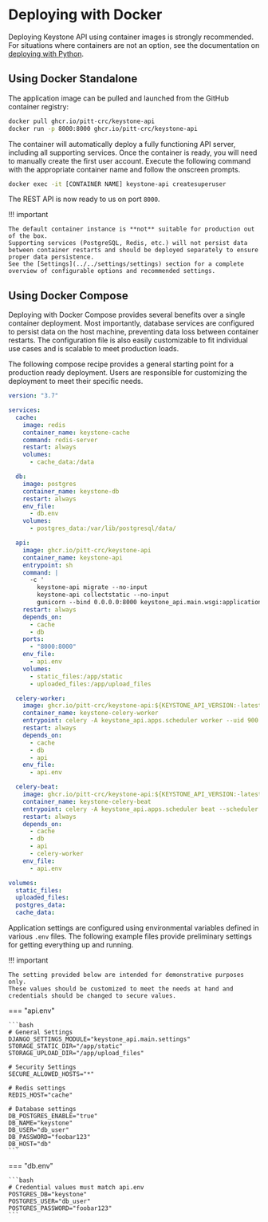 # Deploying with Docker

Deploying Keystone API using container images is strongly recommended.
For situations where containers are not an option, see the documentation on [deploying with Python](python).

## Using Docker Standalone

The application image can be pulled and launched from the GitHub container registry:

```bash
docker pull ghcr.io/pitt-crc/keystone-api
docker run -p 8000:8000 ghcr.io/pitt-crc/keystone-api
```

The container will automatically deploy a fully functioning API server, including all supporting services.
Once the container is ready, you will need to manually create the first user account.
Execute the following command with the appropriate container name and follow the onscreen prompts.

```bash
docker exec -it [CONTAINER NAME] keystone-api createsuperuser
```

The REST API is now ready to us on port `8000`.

!!! important

    The default container instance is **not** suitable for production out of the box.
    Supporting services (PostgreSQL, Redis, etc.) will not persist data between container restarts and should be deployed separately to ensure proper data persistence. 
    See the [Settings](../../settings/settings) section for a complete overview of configurable options and recommended settings.

## Using Docker Compose

Deploying with Docker Compose provides several benefits over a single container deployment.
Most importantly, database services are configured to persist data on the host machine, preventing data loss between container restarts.
The configuration file is also easily customizable to fit individual use cases and is scalable to meet production loads.

The following compose recipe provides a general starting point for a production ready deployment.
Users are responsible for customizing the deployment to meet their specific needs.

```yaml
version: "3.7"

services:
  cache:
    image: redis
    container_name: keystone-cache
    command: redis-server
    restart: always
    volumes:
      - cache_data:/data

  db:
    image: postgres
    container_name: keystone-db
    restart: always
    env_file:
      - db.env
    volumes:
      - postgres_data:/var/lib/postgresql/data/

  api:
    image: ghcr.io/pitt-crc/keystone-api
    container_name: keystone-api
    entrypoint: sh
    command: |
      -c '
        keystone-api migrate --no-input
        keystone-api collectstatic --no-input
        gunicorn --bind 0.0.0.0:8000 keystone_api.main.wsgi:application'
    restart: always
    depends_on:
      - cache
      - db
    ports:
      - "8000:8000"
    env_file:
      - api.env
    volumes:
      - static_files:/app/static
      - uploaded_files:/app/upload_files

  celery-worker:
    image: ghcr.io/pitt-crc/keystone-api:${KEYSTONE_API_VERSION:-latest}
    container_name: keystone-celery-worker
    entrypoint: celery -A keystone_api.apps.scheduler worker --uid 900
    restart: always
    depends_on:
      - cache
      - db
      - api
    env_file:
      - api.env

  celery-beat:
    image: ghcr.io/pitt-crc/keystone-api:${KEYSTONE_API_VERSION:-latest}
    container_name: keystone-celery-beat
    entrypoint: celery -A keystone_api.apps.scheduler beat --scheduler django_celery_beat.schedulers:DatabaseScheduler --uid 900
    restart: always
    depends_on:
      - cache
      - db
      - api
      - celery-worker
    env_file:
      - api.env

volumes:
  static_files:
  uploaded_files:
  postgres_data:
  cache_data:
```

Application settings are configured using environmental variables defined in various `.env` files.
The following example files provide preliminary settings for getting everything up and running. 

!!! important

    The setting provided below are intended for demonstrative purposes only.
    These values should be customized to meet the needs at hand and credentials should be changed to secure values.

=== "api.env"

    ```bash
    # General Settings
    DJANGO_SETTINGS_MODULE="keystone_api.main.settings"
    STORAGE_STATIC_DIR="/app/static"
    STORAGE_UPLOAD_DIR="/app/upload_files"
    
    # Security Settings
    SECURE_ALLOWED_HOSTS="*"
    
    # Redis settings
    REDIS_HOST="cache"
    
    # Database settings
    DB_POSTGRES_ENABLE="true"
    DB_NAME="keystone"
    DB_USER="db_user"
    DB_PASSWORD="foobar123"
    DB_HOST="db"
    ```

=== "db.env"

    ```bash
    # Credential values must match api.env
    POSTGRES_DB="keystone"
    POSTGRES_USER="db_user"
    POSTGRES_PASSWORD="foobar123"
    ```
